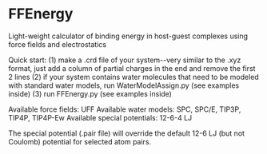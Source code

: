 # FFEnergy
Light-weight calculator of binding energy in host-guest complexes using force fields and electrostatics

Quick start:
(1) make a .crd file of your system--very similar to the .xyz format, just add a column of partial charges in the end and remove the first 2 lines
(2) if your system contains water molecules that need to be modeled with standard water models, run WaterModelAssign.py (see examples inside)
(3) run FFEnergy.py (see examples inside)

Available force fields: UFF
Available water models: SPC, SPC/E, TIP3P, TIP4P, TIP4P-Ew
Available special potentials: 12-6-4 LJ

The special potential (.pair file) will override the default 12-6 LJ (but not Coulomb) potential for selected atom pairs.
